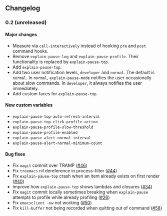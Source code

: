 ## Changelog

### 0.2 (unreleased)
#### Major changes
* Measure via `call-interactively` instead of hooking `pre` and `post` command hooks.
* Remove `explain-pause-log` and `explain-pause-profile`. Their functionality is replaced by `explain-pause-top`.
* Add `explain-pause-top`.
* Add two user notification levels, `developer` and `normal`. The default is `normal`. In `normal`, `explain-pause-mode` notifies the user occasionally about slow commands. In `developer`, it always notifies the user immediately.
* Add custom faces for `explain-pause-top`.

#### New custom variables
* `explain-pause-top-auto-refresh-interval`
* `explain-pause-top-click-profile-action`
* `explain-pause-profile-slow-threshold`
* `explain-pause-profile-enabled`
* `explain-pause-alert-normal-interval`
* `explain-pause-alert-normal-minimum-count`

#### Bug fixes
* Fix `magit` commit over TRAMP ([#46](https://github.com/lastquestion/explain-pause-mode/issues/46))
* Fix `treemacs` nil dereference in process-filter ([#44](https://github.com/lastquestion/explain-pause-mode/issues/44))
* Fix `explain-pause-top` crash when an item already exists on first render ([#40](https://github.com/lastquestion/explain-pause-mode/issues/))
* Improve how `explain-pause-top` shows lambdas and closures ([#34](https://github.com/lastquestion/explain-pause-mode/issues/))
* Fix `magit` commit locally sometimes breaking when `explain-pause` attempts to profile while already profiling ([#26](https://github.com/lastquestion/explain-pause-mode/issues/))
* Fix `emacsclient -nw` not working ([#50](https://github.com/lastquestion/explain-pause-mode/issues/50))
* Fix `kill-buffer` not being recorded when quitting out of command ([#58](https://github.com/lastquestion/explain-pause-mode/issues/58))

